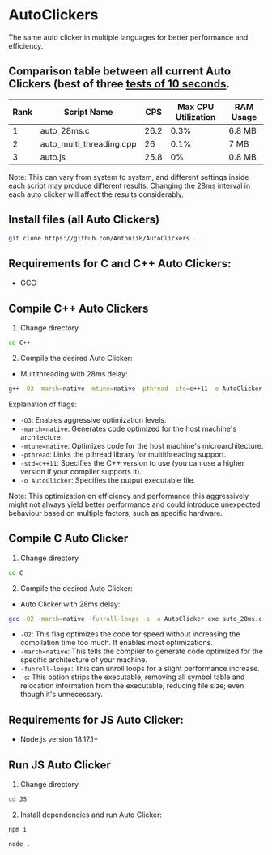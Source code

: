 # AutoClickers
The same auto clicker in multiple languages for better performance and efficiency.

## Comparison table between all current Auto Clickers (best of three [tests of 10 seconds](https://cpstest.org/).
| Rank | Script Name                | CPS   | Max CPU Utilization | RAM Usage |
|------|----------------------------|-------|---------------------|-----------|
| 1    | auto_28ms.c                | 26.2  | 0.3%                | 6.8 MB    |
| 2    | auto_multi_threading.cpp   | 26    | 0.1%                | 7 MB      |
| 3    | auto.js                    | 25.8  | 0%                  | 0.8 MB    |

Note: This can vary from system to system, and different settings inside each script may produce different results. Changing the 28ms interval in each auto clicker will affect the results considerably. 


## Install files (all Auto Clickers)
```bash
git clone https://github.com/AntoniiP/AutoClickers .
```
## Requirements for C and C++ Auto Clickers:
- GCC
  
## Compile C++ Auto Clickers
1. Change directory
```bash
cd C++
```
2. Compile the desired Auto Clicker:
- Multithreading with 28ms delay:
```bash
g++ -O3 -march=native -mtune=native -pthread -std=c++11 -o AutoClicker auto_multi_threading.cpp
```
Explanation of flags:

- `-O3`: Enables aggressive optimization levels.
- `-march=native`: Generates code optimized for the host machine's architecture.
- `-mtune=native`: Optimizes code for the host machine's microarchitecture.
- `-pthread`: Links the pthread library for multithreading support.
- `-std=c++11`: Specifies the C++ version to use (you can use a higher version if your compiler supports it).
- `-o AutoClicker`: Specifies the output executable file.

Note: This optimization on efficiency and performance this aggressively might not always yield better performance and could introduce unexpected behaviour based on multiple factors, such as specific hardware. 

## Compile C Auto Clicker
1. Change directory
```bash
cd C
```
2. Compile the desired Auto Clicker:
- Auto Clicker with 28ms delay:
```bash
gcc -O2 -march=native -funroll-loops -s -o AutoClicker.exe auto_28ms.c
```
- `-O2`: This flag optimizes the code for speed without increasing the compilation time too much. It enables most optimizations.
- `-march=native`: This tells the compiler to generate code optimized for the specific architecture of your machine.
- `-funroll-loops`: This can unroll loops for a slight performance increase.
- `-s`: This option strips the executable, removing all symbol table and relocation information from the executable, reducing file size; even though it's unnecessary.

## Requirements for JS Auto Clicker:
- Node.js version 18.17.1+

## Run JS Auto Clicker
1. Change directory
```bash
cd JS
```
2. Install dependencies and run Auto Clicker:
```bash
npm i
```
```bash
node .
```

